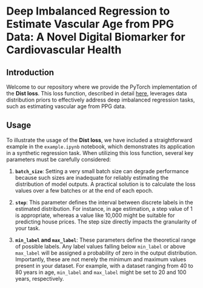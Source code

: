 # Deep Imbalanced Regression to Estimate Vascular Age from PPG Data: A Novel Digital Biomarker for Cardiovascular Health

## Introduction
Welcome to our repository where we provide the PyTorch implementation of the **Dist loss**. This loss function, described in detail [here](https://arxiv.org/abs/2406.14953), leverages data distribution priors to effectively address deep imbalanced regression tasks, such as estimating vascular age from PPG data.

## Usage
To illustrate the usage of the **Dist loss**, we have included a straightforward example in the `example.ipynb` notebook, which demonstrates its application in a synthetic regression task. When utilizing this loss function, several key parameters must be carefully considered:

1. **`batch_size`**: Setting a very small batch size can degrade performance because such sizes are inadequate for reliably estimating the distribution of model outputs. A practical solution is to calculate the loss values over a few batches or at the end of each epoch.

2. **`step`**: This parameter defines the interval between discrete labels in the estimated distribution. For instance, in age estimation, a step value of 1 is appropriate, whereas a value like 10,000 might be suitable for predicting house prices. The step size directly impacts the granularity of your task.

3. **`min_label` and `max_label`**: These parameters define the theoretical range of possible labels. Any label values falling below `min_label` or above `max_label` will be assigned a probability of zero in the output distribution. Importantly, these are not merely the minimum and maximum values present in your dataset. For example, with a dataset ranging from 40 to 80 years in age, `min_label` and `max_label` might be set to 20 and 100 years, respectively.

